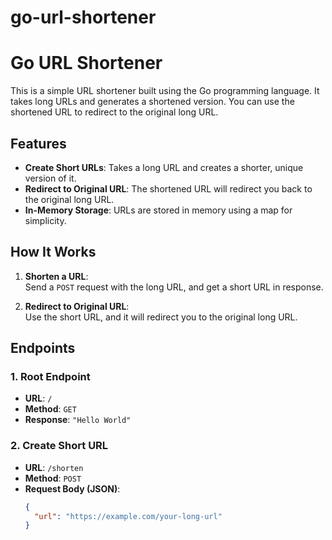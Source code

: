 # go-url-shortener
# Go URL Shortener

This is a simple URL shortener built using the Go programming language. It takes long URLs and generates a shortened version. You can use the shortened URL to redirect to the original long URL.

## Features

- **Create Short URLs**: Takes a long URL and creates a shorter, unique version of it.
- **Redirect to Original URL**: The shortened URL will redirect you back to the original long URL.
- **In-Memory Storage**: URLs are stored in memory using a map for simplicity.

## How It Works

1. **Shorten a URL**:  
   Send a `POST` request with the long URL, and get a short URL in response.

2. **Redirect to Original URL**:  
   Use the short URL, and it will redirect you to the original long URL.

## Endpoints

### 1. Root Endpoint

- **URL**: `/`
- **Method**: `GET`
- **Response**: `"Hello World"`

### 2. Create Short URL

- **URL**: `/shorten`
- **Method**: `POST`
- **Request Body (JSON)**:
  ```json
  {
    "url": "https://example.com/your-long-url"
  }
